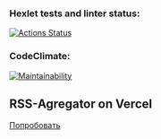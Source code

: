 ### Hexlet tests and linter status:

[![Actions Status](https://github.com/Starodubtcev/frontend-project-11/workflows/hexlet-check/badge.svg)](https://github.com/Starodubtcev/frontend-project-11/actions)

### CodeClimate:

[![Maintainability](https://api.codeclimate.com/v1/badges/712617167c89de40e4aa/maintainability)](https://codeclimate.com/github/Starodubtcev/frontend-project-11/maintainability)

## RSS-Agregator on Vercel

[Попробовать](https://frontend-project-11-cyan.vercel.app/)
